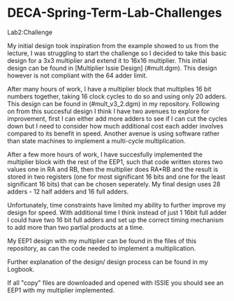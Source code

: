 # DECA-Spring-Term-Lab-Challenges

Lab2:Challenge


My initial design took inspiration from the example showed to us from the lecture, I was struggling to start the challenge so I decided to take this basic design for a 3x3 multiplier and extend it to 16x16 multiplier. This initial design can be found in [Multiplier Issie Design] (#mult.dgm). This design however is not compliant with the 64 adder limit. 


After many hours of work, I have a multiplier block that multiplies 16 bit numbers together, taking 16 clock cycles to do so and using only 20 adders. This design can be found in (#mult_v3_2.dgm) in my repository. Following on from this succesful design I think I have two avenues to explore for improvement, first I can either add more adders to see if I can cut the cycles down but I need to consider how much additional cost each adder involves compared to its benefit in speed. Another avenue is using software rather than state machines to implement a multi-cycle multiplication.


After a few more hours of work, I have succesfully implemented the multiplier block with the rest of the EEP1, such that code written stores two values one in RA and RB, then the multiplier does RA*RB and the result is stored in two registers (one for most significant 16 bits and one for the least significant 16 bits) that can be chosen seperately. My final design uses 28 adders - 12 half adders and 16 full adders. 

Unfortunately, time constraints have limited my ability to further improve my design for speed. With additional time I think instead of just 1 16bit full adder I could have two 16 bit full adders and set up the correct timing mechanism to add more than two partial products at a time.

My EEP1 design with my multiplier can be found in the files of this repository, as can the code needed to implement a multiplication.

Further explanation of the design/ design process can be found in my Logbook.

If all "copy" files are downloaded and opened with ISSIE you should see an EEP1 with my multiplier implemented.
